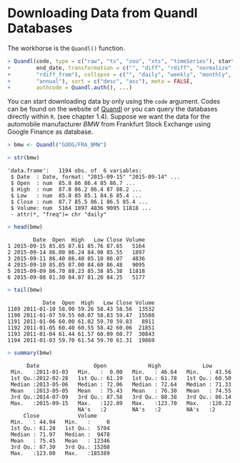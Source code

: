 

# Downloading Data from Quandl Databases

The workhorse is the `Quandl()` function.

```r
> Quandl(code, type = c("raw", "ts", "zoo", "xts", "timeSeries"), start_date,
+        end_date, transformation = c("", "diff", "rdiff", "normalize", "cumul",
+        "rdiff_from"), collapse = c("", "daily", "weekly", "monthly", "quarterly",
+        "annual"), sort = c("desc", "asc"), meta = FALSE,
+        authcode = Quandl.auth(), ...)
```

You can start downloading data by only using the `code` argument.
Codes can be found on the website of [Quandl](https://www.quandl.com) 
or you can query the databases directly within `R`. (see chapter 1.4).
Suppose we want the data for the automobile manufacturer *BMW* from Frankfurt Stock Exchange
using Google Finance as database.


```r
> bmw <- Quandl("GOOG/FRA_BMW")
```


```r
> str(bmw)
```

```
'data.frame':	1194 obs. of  6 variables:
 $ Date  : Date, format: "2015-09-15" "2015-09-14" ...
 $ Open  : num  85.8 86 86.4 85 86.7 ...
 $ High  : num  87.8 86.2 86.4 87 88.2 ...
 $ Low   : num  85.8 85 85.1 84.6 85.4 ...
 $ Close : num  87.7 85.5 86.1 86.5 85.4 ...
 $ Volume: num  5164 1897 4836 9095 11818 ...
 - attr(*, "freq")= chr "daily"
```


```r
> head(bmw)
```

```
        Date  Open  High   Low Close Volume
1 2015-09-15 85.85 87.81 85.76 87.65   5164
2 2015-09-14 86.00 86.24 84.98 85.55   1897
3 2015-09-11 86.40 86.40 85.10 86.07   4836
4 2015-09-10 85.05 87.00 84.60 86.48   9095
5 2015-09-09 86.70 88.23 85.38 85.38  11818
6 2015-09-08 81.30 84.87 81.20 84.25   5177
```


```r
> tail(bmw)
```

```
           Date  Open  High   Low Close Volume
1189 2011-01-10 58.90 59.26 58.43 58.56  13532
1190 2011-01-07 59.55 60.07 58.83 59.47  15508
1191 2011-01-06 60.00 61.02 59.70 59.83   8911
1192 2011-01-05 60.40 60.55 58.42 60.06  21851
1193 2011-01-04 61.44 61.57 60.09 60.77  30843
1194 2011-01-03 59.70 61.54 59.70 61.31  19869
```


```r
> summary(bmw)
```

```
      Date                 Open             High             Low        
 Min.   :2011-01-03   Min.   :  0.00   Min.   : 46.64   Min.   : 43.56  
 1st Qu.:2012-02-28   1st Qu.: 61.19   1st Qu.: 61.78   1st Qu.: 60.50  
 Median :2013-05-06   Median : 72.06   Median : 72.64   Median : 71.33  
 Mean   :2013-05-05   Mean   : 75.43   Mean   : 76.30   Mean   : 74.55  
 3rd Qu.:2014-07-09   3rd Qu.: 87.58   3rd Qu.: 88.38   3rd Qu.: 86.14  
 Max.   :2015-09-15   Max.   :122.89   Max.   :123.70   Max.   :120.22  
                      NA's   :2        NA's   :2        NA's   :2       
     Close            Volume      
 Min.   : 44.94   Min.   :     0  
 1st Qu.: 61.28   1st Qu.:  5704  
 Median : 71.97   Median :  9478  
 Mean   : 75.45   Mean   : 12346  
 3rd Qu.: 87.30   3rd Qu.: 15208  
 Max.   :123.00   Max.   :185389  
                                  
```

